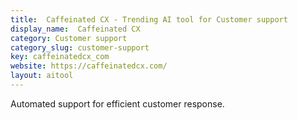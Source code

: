 ```yaml
---
title:  Caffeinated CX - Trending AI tool for Customer support
display_name:  Caffeinated CX
category: Customer support
category_slug: customer-support
key: caffeinatedcx_com
website: https://caffeinatedcx.com/
layout: aitool
---
```


Automated support for efficient customer response.
